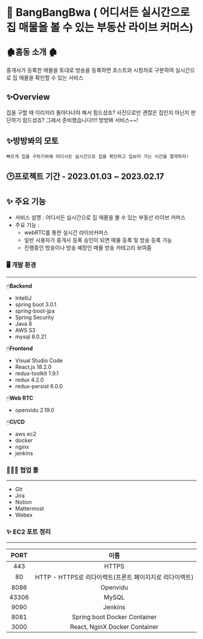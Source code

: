 # 🏢 BangBangBwa ( 어디서든 실시간으로 집 매물을 볼 수 있는 부동산 라이브 커머스)

## 🏚홈동 소개 🏚
중개사가 등록한 매물을 토대로 방송을 등록하면 호스트와 시청자로 구분하여 실시간으로 집 매물을 확인할 수 있는 서비스


## ✨Overview
집을 구할 때 이리저리 돌아다녀야 해서 힘드셨죠? 사진으로만 괜찮은 집인지 아닌지 판단하기 힘드셨죠? 그래서 준비했습니다!!!! 방방봐 서비스~~!

## ✨방방봐의 모토
`빠르게 집을 구하기위해 어디서든 실시간으로 집을 확인하고 집보러 가는 시간을 절약하자!`

## 🕑프로젝트 기간 - 2023.01.03 ~ 2023.02.17


## ✨ 주요 기능

- 서비스 설명 : 어디서든 실시간으로 집 매물을 볼 수 있는 부동산 라이브 커머스
- 주요 기능 :
    - webRTC를 통한 실시간 라이브커머스
    - 일반 사용자가 중개사 등록 승인이 되면 매물 등록 및 방송 등록 가능
    - 진행중인 방송이나 방송 예정인 매물 방송 카테고리 보여줌

### 🖥️ 개발 환경

---

🖱**Backend**
- IntelliJ
- spring boot 3.0.1
- spring-boot-jpa
- Spring Security
- Java 8
- AWS S3
- mysql 8.0.21

🖱**Frontend**

- Visual Studio Code
- React.js 18.2.0
- redux-toolkit 1.9.1
- redux 4.2.0
- redux-persist 6.0.0

🖱**Web RTC**

- openvidu 2.19.0

🖱**CI/CD**
- aws ec2
- docker
- nginx
- jenkins


### 👨‍👩‍👧 협업 툴

---

- Git
- Jira
- Notion
- Mattermost
- Webex

### ✨ EC2 포트 정리
---
|**PORT**|**이름**|
|:---:|:---:|
|443|HTTPS|
|80|HTTP - HTTPS로 리다이렉트(프론트 페이지지로 리다이렉트)|
|8086|Openvidu|
|43306|MySQL|
|9090|Jenkins|
|8081|Spring boot Docker Container|
|3000|React, NginX Docker Container|

